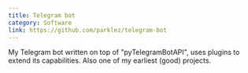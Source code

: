 ```yaml
---
title: Telegram bot
category: Software
link: https://github.com/parklez/telegram-bot
---
```

My Telegram bot written on top of "pyTelegramBotAPI", uses plugins to extend its capabilities.
Also one of my earliest (good) projects.